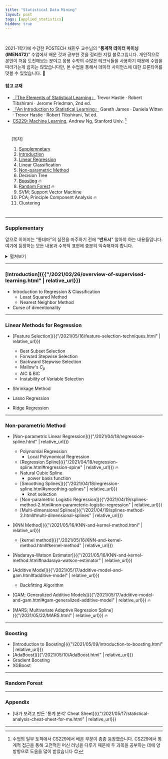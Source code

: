 ```yaml
---
title: "Statistical Data Mining"
layout: post
tags: [applied_statistics]
hidden: true
---
```


<br/>

2021-1학기에 수강한 POSTECH 채민우 교수님의 "**통계적 데이터 마이닝(IMEN472)**" 수업에서 배운 것과 공부한 것을 정리한 지킬 블로그입니다. 개인적으로 본인이 처음 도전해보는 분야고 응용 수학의 수많은 테크닉들을 사용하기 때문에 수업을 따라가는게 쉽지는 않았습니다만, 본 수업을 통해서 데이터 사이언스에 대한 프론티어를 맛볼 수 있었습니다. 🤯

#### 참고 교재
- [『The Elements of Statistical Learning』](https://web.stanford.edu/~hastie/ElemStatLearn/) Trevor Hastie · Robert Tibshirani · Jerome Friedman, 2nd ed.
- [『An Introduction to Statistical Learning』](https://www.statlearning.com/) Gareth James · Daniela Witten · Trevor Hastie · Robert Tibshirani, 1st ed.
- [CS229: Machine Learning](http://cs229.stanford.edu/syllabus-autumn2018.html), Andrew Ng, Stanford Univ. [^1]

<div class="math-statement" markdown="1" style="padding: 10px 20px">

[목차]

1. [Supplemnetary](#supplementary)
2. [Introduction](#introduction)
3. [Linear Regression](#linear-methods-for-regression)
4. Linear Classification
5. [Non-parametric Method](#non-parametric-method)
6. Decision Tree
7. [Boosting](#boosting) 🔥
8. [Random Forest](#random-forest) 🔥
9. SVM; Support Vector Machine
10. PCA; Principle Component Analysis 🔥
11. Clustering

</div>

<hr/>

### Supplementary

앞으로 이어지는 "통데마"의 실전을 마주하기 전에 "**반드시**" 알아야 하는 내용들입니다. 여기에 등장하는 모든 내용과 수학적 표현에 충분히 익숙해져야 합니다.

<details markdown="1" class="statement">
<summary>펼쳐보기</summary>

#### Linear Algebra

- [Basic Linear Algebra]({{"/2021/03/07/supp-1-linear-algebra-1.html" | relative_url}})
  - Column space & Row space & Null space
  - Fundamental Theorem of Linear Algebra
- [Eigen value & Eigen vector]({{"/2021/03/08/supp-1-linear-algebra-2.html#eigen-value--eigen-vector" | relative_url}})
- [Vector Calculus & Matrix Calculus]({{"/2021/03/08/supp-1-linear-algebra-2.html#matrix-calculus" | relative_url}})
- [Spectral Decomposition & Singular Value Decomposition]({{"/2021/03/14/supp-1-linear-algebra-3.html" | relative_url}})
- [Nonnegative Definite & Positive Definite Matrix]({{"/2021/03/27/supp-1-linear-algebra-4.html" | relative_url}})
- [Orthogonal Projection]({{"/2021/03/27/supp-1-linear-algebra-4.html#orthogonal-projection" | relative_url}})

#### Multivariate Normal Distribution

#### Conditional Expectation

</details>

<hr/>

### [Introduction]({{"/2021/02/26/overview-of-supervised-learning.html" | relative_url}})

- Introduction to Regression & Classification
  - Least Squared Method
  - Nearest Neighbor Method
- Curse of dimentionality

<hr/>

### Linear Methods for Regression

- [Feature Selection]({{"/2021/05/16/feature-selection-techniques.html" | relative_url}})
  - Best Subset Selection
  - Forward Stepwise Selection
  - Backward Stepwise Selection
  - Mallow's $C_p$
  - AIC & BIC
  - Instability of Variable Selection

- Shrinkage Method

- Lasso Regression
- Ridge Regression

<hr/>

### Non-parametric Method

- [Non-parametric Linear Regression]({{"/2021/04/18/regression-spline.html" | relative_url}})
  - Polynomial Regression
    - Local Polynomical Regression
  - [Regression Spline]({{"/2021/04/18/regression-spline.html#regression-spine" | relative_url}}) 🔥
  - Natural Cubic Spline
    - power basis function
  - [Smoothing Splines]({{"/2021/04/18/regression-spline.html#smoothing-splines" | relative_url}})
    - knot selection
  - [Non-parametric Logistic Regression]({{"/2021/04/19/splines-method-2.html#non-parameteric-logistic-regression" | relative_url}})
  - [Multi-dimensional Splines]({{"/2021/04/19/splines-method-2.html#multi-dimensional-splines" | relative_url}})

- [KNN Method]({{"/2021/05/16/KNN-and-kernel-method.html" | relative_url}})
  - [kernel method]({{"/2021/05/16/KNN-and-kernel-method.html#kernel-method" | relative_url}})
- [Nadaraya-Watson Estimator]({{"/2021/05/16/KNN-and-kernel-method.html#nadaraya-watson-estimator" | relative_url}})

- [Additive Model]({{"/2021/05/17/additive-model-and-gam.html#additive-model" | relative_url}})
  - Backfitting Algorithm
- [GAM; Generalized Additive Models]({{"/2021/05/17/additive-model-and-gam.html#gam-generalized-additive-model" | relative_url}}) 🔥
- [MARS; Multivariate Adaptive Regression Spline]({{"/2021/05/22/MARS.html" | relative_url}}) 🔥


<hr/>

### Boosting

- [Introduction to Boosting]({{"/2021/05/09/introduction-to-boosting.html" | relative_url}})
- [AdaBoost]({{"/2021/05/10/AdaBoost.html" | relative_url}})
- Gradient Boosting
- XGBoost

<hr/>

### Random Forest

<hr/>

### Appendix

- [내가 보려고 만든 '통계 분석' Cheat Sheet]({{"/2021/05/17/statistical-analysis-cheat-sheet-for-me.html" | relative_url}})



<hr/>

[^1]: 수업의 일부 토픽에서 CS229에서 배운 부분이 종종 등장했습니다. CS229에서 통계적 접근을 통해 고전적인 머신 러닝을 다루기 때문에 두 과목을 공부하는 데에 양방향으로 도움을 많이 받았습니다 😊


